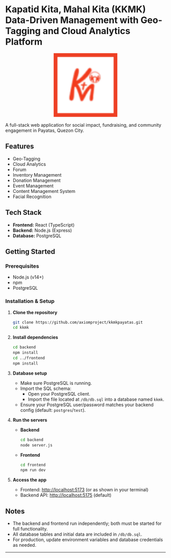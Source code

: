 # Kapatid Kita, Mahal Kita (KKMK) Data-Driven Management with Geo-Tagging and Cloud Analytics Platform
<p align="center">
<img src="./frontend/src/img/icon.png" alt="KMFI Logo" width="200">
</p>

A full-stack web application for social impact, fundraising, and community engagement in Payatas, Quezon City.

## Features

- Geo-Tagging
- Cloud Analytics
- Forum
- Inventory Management
- Donation Management
- Event Management
- Content Management System
- Facial Recognition

## Tech Stack

- **Frontend:** React (TypeScript)
- **Backend:** Node.js (Express)
- **Database:** PostgreSQL

## Getting Started

### Prerequisites

- Node.js (v14+)
- npm
- PostgreSQL

### Installation & Setup

1. **Clone the repository**
   ```bash
   git clone https://github.com/axiomproject/kkmkpayatas.git
   cd kkmk
   ```

2. **Install dependencies**
   ```bash
   cd backend
   npm install
   cd ../frontend
   npm install
   ```

3. **Database setup**
   - Make sure PostgreSQL is running.
   - Import the SQL schema:
     - Open your PostgreSQL client.
     - Import the file located at `/db/db.sql` into a database named `kkmk`.
   - Ensure your PostgreSQL user/password matches your backend config (default: `postgres`/`test`).

4. **Run the servers**

   - **Backend**
     ```bash
     cd backend
     node server.js
     ```

   - **Frontend**
     ```bash
     cd frontend
     npm run dev
     ```

5. **Access the app**
   - Frontend: [http://localhost:5173](http://localhost:5173) (or as shown in your terminal)
   - Backend API: [http://localhost:5175](http://localhost:5175) (default)

## Notes

- The backend and frontend run independently; both must be started for full functionality.
- All database tables and initial data are included in `/db/db.sql`.
- For production, update environment variables and database credentials as needed.

---

